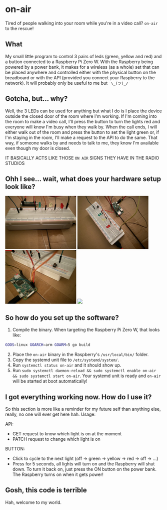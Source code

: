 # on-air
Tired of people walking into your room while you're in a video call? `on-air` to the rescue!

## What
My small little program to control 3 pairs of leds (green, yellow and red) and a button connected to a Raspberry Pi Zero W. With the Raspberry being powered by a power bank, it makes for a wireless (as a whole) set that can be placed anywhere and controlled either with the physical button on the breadboard or with the API (provided you connect your Raspberry to the network). It will probably only be useful to me but `¯\_(ツ)_/¯`

## Gotcha, but... why?
Well, the 3 LEDs can be used for anything but what I do is I place the device outside the closed door of the room where I'm working. If I'm coming into the room to make a video call, I'll press the button to turn the lights red and everyone will know I'm busy when they walk by. When the call ends, I will either walk out of the room and press the button to set the light green or, if I'm staying in the room, I'll make a request to the API to do the same. That way, if someone walks by and needs to talk to me, they know I'm available even though my door is closed.

IT BASICALLY ACTS LIKE THOSE `ON AIR` SIGNS THEY HAVE IN THE RADIO STUDIOS

## Ohh I see... wait, what does your hardware setup look like?
<img src="./assets/pic1.jpg" width="45%"></img> <img src="./assets/pic2.jpg" width="45%"></img> <img src="./assets/pic3.jpg" width="45%"></img> <img src="./assets/video1.gif" width="45%"></img> 

## So how do you set up the software?
1. Compile the binary. When targeting the Raspberry Pi Zero W, that looks like:
```sh
GOOS=linux GOARCH=arm GOARM=5 go build
```
2. Place the `on-air` binary in the Raspberry's `/usr/local/bin/` folder.
3. Copy the systemd unit file to `/etc/systemd/system/`.
4. Run `systemctl status on-air` and it should show up.
4. Run `sudo systemctl daemon-reload && sudo systemctl enable on-air && sudo systemctl start on-air`. Your systemd unit is ready and `on-air` will be started at boot automatically!

## I got everything working now. How do I use it?
So this section is more like a reminder for my future self than anything else, really, no one will ever get here hah. Usage:

API:
- GET request to know which light is on at the moment
- PATCH request to change which light is on

BUTTON:
- Click to cycle to the next light (off -> green -> yellow -> red -> off -> ...)
- Press for 5 seconds, all lights will turn on and the Raspberry will shut down. To turn it back on, just press the ON button on the power bank. The Raspberry turns on when it gets power!

## Gosh, this code is terrible
Hah, welcome to my world.

